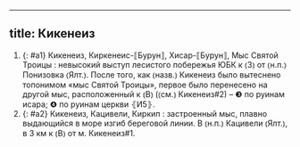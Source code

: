 
---
title: Кикенеиз
---
1. {: #a1} Кикенеиз, Киркенеис-⟦Бурун⟧, Хисар-⟦Бурун⟧, Мыс Святой Троицы
: невысокий выступ лесистого побережья ЮБК к ⦅З⦆ от ⦅н.п.⦆ Понизовка ⦅Ялт.⦆. После того, как ⦅назв.⦆ Кикенеиз было вытеснено топонимом «мыс Святой Троицы», первое было перенесено на другой мыс, расположенный к ⦅В⦆ (⦅см.⦆ Кикенеиз#2) – ❸ по руинам исара; ❹ по руинам церкви ⦃И5⦄.
2. {: #a2} Кикенеиз, Кацивели, Киркип
: застроенный мыс, плавно выдающийся в море изгиб береговой линии. В ⦅н.п.⦆ Кацивели ⦅Ялт.⦆, в 3 км к ⦅В⦆ от м. Кикенеиз#1.
